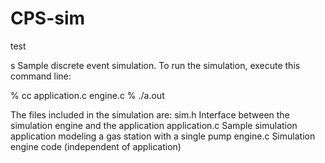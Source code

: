 # CPS-sim

test

s Sample discrete event simulation. To run the simulation, execute this command line:

% cc application.c engine.c
% ./a.out

The files included in the simulation are:
sim.h		Interface between the simulation engine and the application
application.c	Sample simulation application modeling a gas station with a single pump
engine.c	Simulation engine code (independent of application)

